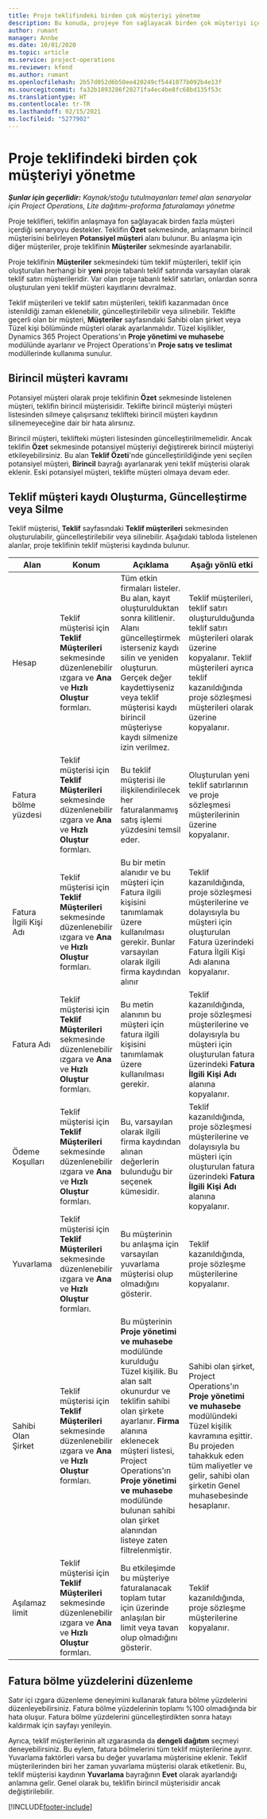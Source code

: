```yaml
---
title: Proje teklifindeki birden çok müşteriyi yönetme
description: Bu konuda, projeye fon sağlayacak birden çok müşteriyi içeren teklifler üzerinde nasıl çalışılacağı hakkında bilgiler sağlanmaktadır.
author: rumant
manager: Annbe
ms.date: 10/01/2020
ms.topic: article
ms.service: project-operations
ms.reviewer: kfend
ms.author: rumant
ms.openlocfilehash: 2b57d052d6b50ee420249cf5441077b092b4e13f
ms.sourcegitcommit: fa32b1893286f20271fa4ec4be8fc68bd135f53c
ms.translationtype: HT
ms.contentlocale: tr-TR
ms.lasthandoff: 02/15/2021
ms.locfileid: "5277902"
---
```

# <a name="manage-multiple-customers-on-a-project-quote"></a>Proje teklifindeki birden çok müşteriyi yönetme

_**Şunlar için geçerlidir:** Kaynak/stoğu tutulmayanları temel alan senaryolar için Project Operations, Lite dağıtımı-proforma faturalamayı yönetme_

Proje teklifleri, teklifin anlaşmaya fon sağlayacak birden fazla müşteri içerdiği senaryoyu destekler. Teklifin **Özet** sekmesinde, anlaşmanın birincil müşterisini belirleyen **Potansiyel müşteri** alanı bulunur. Bu anlaşma için diğer müşteriler, proje teklifinin **Müşteriler** sekmesinde ayarlanabilir.

Proje teklifinin **Müşteriler** sekmesindeki tüm teklif müşterileri, teklif için oluşturulan herhangi bir **yeni** proje tabanlı teklif satırında varsayılan olarak teklif satırı müşterileridir. Var olan proje tabanlı teklif satırları, onlardan sonra oluşturulan yeni teklif müşteri kayıtlarını devralmaz.

Teklif müşterileri ve teklif satırı müşterileri, teklifi kazanmadan önce istenildiği zaman eklenebilir, güncelleştirilebilir veya silinebilir. Teklifte geçerli olan bir müşteri, **Müşteriler** sayfasındaki Sahibi olan şirket veya Tüzel kişi bölümünde müşteri olarak ayarlanmalıdır. Tüzel kişilikler, Dynamics 365 Project Operations'ın **Proje yönetimi ve muhasebe** modülünde ayarlanır ve Project Operations'ın **Proje satış ve teslimat** modüllerinde kullanıma sunulur.

## <a name="concept-of-a-primary-customer"></a>Birincil müşteri kavramı

Potansiyel müşteri olarak proje teklifinin **Özet** sekmesinde listelenen müşteri, teklifin birincil müşterisidir. Teklifte birincil müşteriyi müşteri listesinden silmeye çalışırsanız teklifteki birincil müşteri kaydının silinemeyeceğine dair bir hata alırsınız.

Birincil müşteri, teklifteki müşteri listesinden güncelleştirilmemelidir. Ancak teklifin **Özet** sekmesinde potansiyel müşteriyi değiştirerek birincil müşteriyi etkileyebilirsiniz. Bu alan **Teklif Özeti**'nde güncelleştirildiğinde yeni seçilen potansiyel müşteri, **Birincil** bayrağı ayarlanarak yeni teklif müşterisi olarak eklenir. Eski potansiyel müşteri, teklifte müşteri olmaya devam eder.

## <a name="create-update-or-delete-a-quote-customer-record"></a>Teklif müşteri kaydı Oluşturma, Güncelleştirme veya Silme

Teklif müşterisi, **Teklif** sayfasındaki **Teklif müşterileri** sekmesinden oluşturulabilir, güncelleştirilebilir veya silinebilir. Aşağıdaki tabloda listelenen alanlar, proje teklifinin teklif müşterisi kaydında bulunur.

| **Alan** | **Konum** | **Açıklama** | **Aşağı yönlü etki** |
| --- | --- | --- | --- |
| Hesap | Teklif müşterisi için **Teklif Müşterileri** sekmesinde düzenlenebilir ızgara ve **Ana** ve **Hızlı Oluştur** formları. | Tüm etkin firmaları listeler. Bu alan, kayıt oluşturulduktan sonra kilitlenir. Alanı güncelleştirmek isterseniz kaydı silin ve yeniden oluşturun. Gerçek değer kaydettiyseniz veya teklif müşterisi kaydı birincil müşteriyse kaydı silmenize izin verilmez. | Teklif müşterileri, teklif satırı oluşturulduğunda teklif satırı müşterileri olarak üzerine kopyalanır. Teklif müşterileri ayrıca teklif kazanıldığında proje sözleşmesi müşterileri olarak üzerine kopyalanır. |
| Fatura bölme yüzdesi | Teklif müşterisi için **Teklif Müşterileri** sekmesinde düzenlenebilir ızgara ve **Ana** ve **Hızlı Oluştur** formları. | Bu teklif müşterisi ile ilişkilendirilecek her faturalanmamış satış işlemi yüzdesini temsil eder. | Oluşturulan yeni teklif satırlarının ve proje sözleşmesi müşterilerinin üzerine kopyalanır. |
| Fatura İlgili Kişi Adı | Teklif müşterisi için **Teklif Müşterileri** sekmesinde düzenlenebilir ızgara ve **Ana** ve **Hızlı Oluştur** formları. | Bu bir metin alanıdır ve bu müşteri için Fatura ilgili kişisini tanımlamak üzere kullanılması gerekir. Bunlar varsayılan olarak ilgili firma kaydından alınır | Teklif kazanıldığında, proje sözleşmesi müşterilerine ve dolayısıyla bu müşteri için oluşturulan Fatura üzerindeki Fatura İlgili Kişi Adı alanına kopyalanır. |
| Fatura Adı | Teklif müşterisi için **Teklif Müşterileri** sekmesinde düzenlenebilir ızgara ve **Ana** ve **Hızlı Oluştur** formları. | Bu metin alanının bu müşteri için fatura ilgili kişisini tanımlamak üzere kullanılması gerekir. | Teklif kazanıldığında, proje sözleşmesi müşterilerine ve dolayısıyla bu müşteri için oluşturulan fatura üzerindeki **Fatura İlgili Kişi Adı** alanına kopyalanır. |
| Ödeme Koşulları | Teklif müşterisi için **Teklif Müşterileri** sekmesinde düzenlenebilir ızgara ve **Ana** ve **Hızlı Oluştur** formları. | Bu, varsayılan olarak ilgili firma kaydından alınan değerlerin bulunduğu bir seçenek kümesidir. | Teklif kazanıldığında, proje sözleşmesi müşterilerine ve dolayısıyla bu müşteri için oluşturulan fatura üzerindeki **Fatura İlgili Kişi Adı** alanına kopyalanır. |
| Yuvarlama | Teklif müşterisi için **Teklif Müşterileri** sekmesinde düzenlenebilir ızgara ve **Ana** ve **Hızlı Oluştur** formları. | Bu müşterinin bu anlaşma için varsayılan yuvarlama müşterisi olup olmadığını gösterir. | Teklif kazanıldığında, proje sözleşme müşterilerine kopyalanır. |
| Sahibi Olan Şirket | Teklif müşterisi için **Teklif Müşterileri** sekmesinde düzenlenebilir ızgara ve **Ana** ve **Hızlı Oluştur** formları. | Bu müşterinin **Proje yönetimi ve muhasebe** modülünde kurulduğu Tüzel kişilik. Bu alan salt okunurdur ve teklifin sahibi olan şirkete ayarlanır. **Firma** alanına eklenecek müşteri listesi, Project Operations'ın **Proje yönetimi ve muhasebe** modülünde bulunan sahibi olan şirket alanından listeye zaten filtrelenmiştir. | Sahibi olan şirket, Project Operations'ın **Proje yönetimi ve muhasebe** modülündeki Tüzel kişilik kavramına eşittir. Bu projeden tahakkuk eden tüm maliyetler ve gelir, sahibi olan şirketin Genel muhasebesinde hesaplanır. |
| Aşılamaz limit | Teklif müşterisi için **Teklif Müşterileri** sekmesinde düzenlenebilir ızgara ve **Ana** ve **Hızlı Oluştur** formları. | Bu etkileşimde bu müşteriye faturalanacak toplam tutar için üzerinde anlaşılan bir limit veya tavan olup olmadığını gösterir. | Teklif kazanıldığında, proje sözleşme müşterilerine kopyalanır. |

## <a name="editing-billing-split-percentages"></a>Fatura bölme yüzdelerini düzenleme

Satır içi ızgara düzenleme deneyimini kullanarak fatura bölme yüzdelerini düzenleyebilirsiniz. Fatura bölme yüzdelerinin toplamı %100 olmadığında bir hata oluşur. Fatura bölme yüzdelerini güncelleştirdikten sonra hatayı kaldırmak için sayfayı yenileyin.

Ayrıca, teklif müşterilerinin alt ızgarasında da **dengeli dağıtım** seçmeyi deneyebilirsiniz. Bu eylem, fatura bölmelerini tüm teklif müşterilerine ayırır. Yuvarlama faktörleri varsa bu değer yuvarlama müşterisine eklenir. Teklif müşterilerinden biri her zaman yuvarlama müşterisi olarak etiketlenir. Bu, teklif müşterisi kaydının **Yuvarlama** bayrağının **Evet** olarak ayarlandığı anlamına gelir. Genel olarak bu, teklifin birincil müşterisidir ancak değiştirilebilir.


[!INCLUDE[footer-include](../includes/footer-banner.md)]